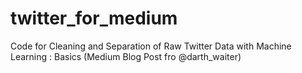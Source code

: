 # twitter_for_medium
Code for Cleaning and Separation of Raw Twitter Data with Machine Learning : Basics (Medium Blog Post fro @darth_waiter)
